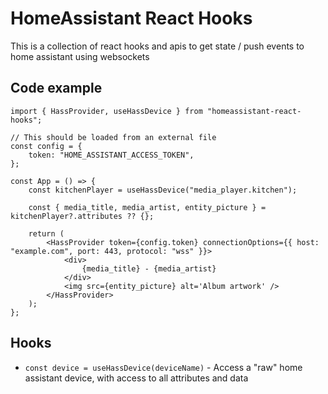 # HomeAssistant React Hooks

This is a collection of react hooks and apis to get state / push events to home assistant using websockets

## Code example

```tsx
import { HassProvider, useHassDevice } from "homeassistant-react-hooks";

// This should be loaded from an external file
const config = {
    token: "HOME_ASSISTANT_ACCESS_TOKEN",
};

const App = () => {
    const kitchenPlayer = useHassDevice("media_player.kitchen");

    const { media_title, media_artist, entity_picture } = kitchenPlayer?.attributes ?? {};

    return (
        <HassProvider token={config.token} connectionOptions={{ host: "example.com", port: 443, protocol: "wss" }}>
            <div>
                {media_title} - {media_artist}
            </div>
            <img src={entity_picture} alt='Album artwork' />
        </HassProvider>
    );
};
```

## Hooks

-   `const device = useHassDevice(deviceName)` - Access a "raw" home assistant device, with access to all attributes and data
